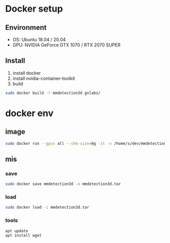 # Docker setup

## Environment

-   OS: Ubuntu 18.04 / 20.04
-   GPU: NVIDIA GeForce GTX 1070 / RTX 2070 SUPER

## Install

1. install docker
2. install nvidia-container-toolkit
3. build

```bash
sudo docker build -t mmdetection3d gnlabs/
```

# docker env

## image
```bash
sudo docker run --gpus all --shm-size=8g -it -v /home/s/dev/mmdetection3d/data:/mmdetection3d/data -v /home/s/dev/mmdetection3d/work_dirs:/mmdetection3d/work_dirs mmdetection3d
```
## mis

### save
```bash
sudo docker save mmdetection3d -o mmdetection3d.tar
```

### load
```bash
sudo docker load -i mmdetection3d.tar
```

### tools
```bash
apt update
apt install wget
```
